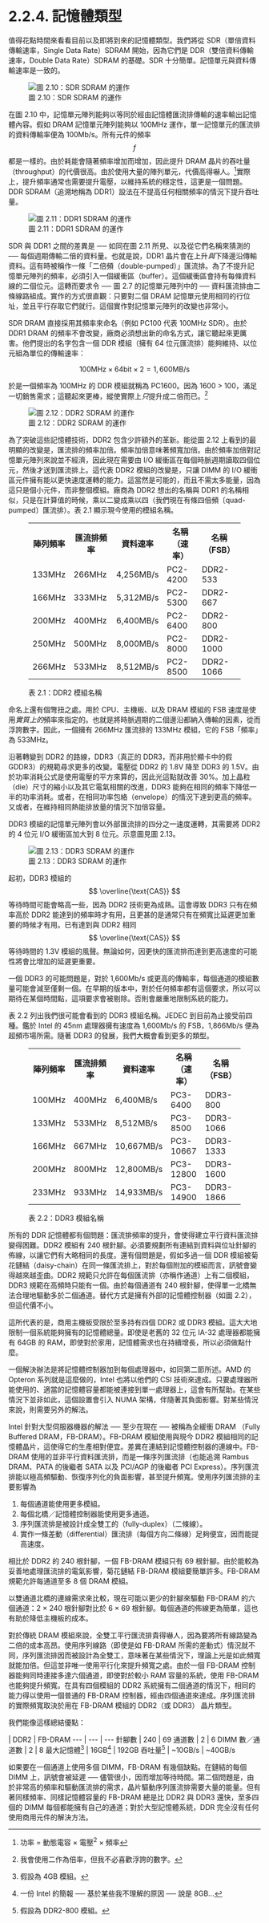 # 2.2.4. 記憶體類型

值得花點時間來看看目前以及即將到來的記憶體類型。我們將從 SDR（單倍資料傳輸速率，Single Data Rate）SDRAM 開始，因為它們是 DDR（雙倍資料傳輸速率，Double Data Rate）SDRAM 的基礎。SDR 十分簡單。記憶單元與資料傳輸速率是一致的。

<figure>
  <img src="../../assets/figure-2.10.png" alt="圖 2.10：SDR SDRAM 的運作">
  <figcaption>圖 2.10：SDR SDRAM 的運作</figcaption>
</figure>

在圖 2.10 中，記憶單元陣列能夠以等同於經由記憶體匯流排傳輸的速率輸出記憶體內容。假如 DRAM 記憶單元陣列能夠以 100MHz 運作，單一記憶單元的匯流排的資料傳輸率便為 100Mb/s。所有元件的頻率 $$ f $$ 都是一樣的。由於耗能會隨著頻率增加而增加，因此提升 DRAM 晶片的吞吐量（throughput）的代價很高。由於使用大量的陣列單元，代價高得嚇人。[^11]實際上，提升頻率通常也需要提升電壓，以維持系統的穩定性，這更是一個問題。DDR SDRAM（追溯地稱為 DDR1）設法在不提高任何相關頻率的情況下提升吞吐量。

<figure>
  <img src="../../assets/figure-2.11.png" alt="圖 2.11：DDR1 SDRAM 的運作">
  <figcaption>圖 2.11：DDR1 SDRAM 的運作</figcaption>
</figure>

SDR 與 DDR1 之間的差異是 ── 如同在圖 2.11 所見、以及從它們名稱來猜測的 ── 每個週期傳輸二倍的資料量。也就是說，DDR1 晶片會在上升*與*下降邊沿傳輸資料。這有時被稱作一條「二倍頻（double-pumped）」匯流排。為了不提升記憶單元陣列的頻率，必須引入一個緩衝區（buffer）。這個緩衝區會持有每條資料線的二個位元。這轉而要求令 ── 圖 2.7 的記憶單元陣列中的 ── 資料匯流排由二條線路組成。實作的方式很直觀：只要對二個 DRAM 記憶單元使用相同的行位址，並且平行存取它們就行。這個實作對記憶單元陣列的改變也非常小。

SDR DRAM 直接採用其頻率來命名（例如 PC100 代表 100MHz SDR）。由於 DDR1 DRAM 的頻率不會改變，廠商必須想出新的命名方式，讓它聽起來更厲害。他們提出的名字包含一個 DDR 模組（擁有 64 位元匯流排）能夠維持、以位元組為單位的傳輸速率：

$$
100\text{MHz} \times 64\text{bit} \times 2 = 1,600\text{MB/s}
$$

於是一個頻率為 100MHz 的 DDR 模組就稱為 PC1600。因為 1600 > 100，滿足一切銷售需求；這聽起來更棒，縱使實際上*只*提升成二倍而已。[^12]

<figure>
  <img src="../../assets/figure-2.12.png" alt="圖 2.12：DDR2 SDRAM 的運作">
  <figcaption>圖 2.12：DDR2 SDRAM 的運作</figcaption>
</figure>

為了突破這些記憶體技術，DDR2 包含少許額外的革新。能從圖 2.12 上看到的最明顯的改變是，匯流排的頻率加倍。頻率加倍意味著頻寬加倍。由於頻率加倍對記憶單元陣列來說並不經濟，因此現在需要由 I/O 緩衝區在每個時脈週期讀取四個位元，然後才送到匯流排上。這代表 DDR2 模組的改變是，只讓 DIMM 的 I/O 緩衝區元件擁有能以更快速度運轉的能力。這當然是可能的，而且不需太多能量，因為這只是個小元件，而非整個模組。廠商為 DDR2 想出的名稱與 DDR1 的名稱相似，只是在計算值的時候，乘以二變成乘以四（我們現在有條四倍頻〔quad-pumped〕匯流排）。表 2.1 顯示現今使用的模組名稱。

<figure>
  <table>
    <tr>
      <th>陣列頻率</th>
      <th>匯流排頻率</th>
      <th>資料速率</th>
      <th>名稱（速率）</th>
      <th>名稱（FSB）</th>
    </tr>
    <tr>
      <td>133MHz</td>
      <td>266MHz</td>
      <td>4,256MB/s</td>
      <td>PC2-4200</td>
      <td>DDR2-533</td>
    </tr>
    <tr>
      <td>166MHz</td>
      <td>333MHz</td>
      <td>5,312MB/s</td>
      <td>PC2-5300</td>
      <td>DDR2-667</td>
    </tr>
    <tr>
      <td>200MHz</td>
      <td>400MHz</td>
      <td>6,400MB/s</td>
      <td>PC2-6400</td>
      <td>DDR2-800</td>
    </tr>
    <tr>
      <td>250MHz</td>
      <td>500MHz</td>
      <td>8,000MB/s</td>
      <td>PC2-8000</td>
      <td>DDR2-1000</td>
    </tr>
    <tr>
      <td>266MHz</td>
      <td>533MHz</td>
      <td>8,512MB/s</td>
      <td>PC2-8500</td>
      <td>DDR2-1066</td>
    </tr>
  </table>
  <figcaption>表 2.1：DDR2 模組名稱</figcaption>
</figure>

命名上還有個彆扭之處。用於 CPU、主機板、以及 DRAM 模組的 FSB 速度是使用*實質上的*頻率來指定的。也就是將時脈週期的二個邊沿都納入傳輸的因素，從而浮誇數字。因此，一個擁有 266MHz 匯流排的 133MHz 模組，它的 FSB「頻率」為 533MHz。

沿著轉變到 DDR2 的路線，DDR3（真正的 DDR3，而非用於顯卡中的假 GDDR3）的規範尋求更多的改變。電壓從 DDR2 的 1.8V 降至 DDR3 的 1.5V。由於功率消耗公式是使用電壓的平方來算的，因此光這點就改善 30%。加上晶粒（die）尺寸的縮小以及其它電氣相關的改進，DDR3 能夠在相同的頻率下降低一半的功率消耗。或者，在相同功率包絡（envelope）的情況下達到更高的頻率。又或者，在維持相同熱能排放量的情況下加倍容量。

DDR3 模組的記憶單元陣列會以外部匯流排的四分之一速度運轉，其需要將 DDR2 的 4 位元 I/O 緩衝區加大到 8 位元。示意圖見圖 2.13。

<figure>
  <img src="../../assets/figure-2.13.png" alt="圖 2.13：DDR3 SDRAM 的運作">
  <figcaption>圖 2.13：DDR3 SDRAM 的運作</figcaption>
</figure>

起初，DDR3 模組的 $$ \overline{\text{CAS}} $$ 等待時間可能會略高一些，因為 DDR2  技術更為成熟。這會導致 DDR3 只有在頻率高於 DDR2 能達到的頻率時才有用，且更甚的是通常只有在頻寬比延遲更加重要的時候才有用。已有達到與 DDR2 相同 $$ \overline{\text{CAS}} $$ 等待時間的 1.3V 模組的風聲。無論如何，因更快的匯流排而達到更高速度的可能性將會比增加的延遲更重要。

一個 DDR3 的可能問題是，對於 1,600Mb/s 或更高的傳輸率，每個通道的模組數量可能會減至僅剩一個。在早期的版本中，對於任何頻率都有這個要求，所以可以期待在某個時間點，這項要求會被剔除。否則會嚴重地限制系統的能力。

表 2.2 列出我們很可能會看到的 DDR3 模組名稱。JEDEC 到目前為止接受前四種。鑑於 Intel 的 45nm 處理器擁有速度為 1,600Mb/s 的 FSB，1,866Mb/s 便為超頻市場所需。隨著 DDR3 的發展，我們大概會看到更多的類型。

<figure>
  <table>
    <tr>
      <th>陣列頻率</th>
      <th>匯流排頻率</th>
      <th>資料速率</th>
      <th>名稱（速率）</th>
      <th>名稱（FSB）</th>
    </tr>
    <tr>
      <td>100MHz</td>
      <td>400MHz</td>
      <td>6,400MB/s</td>
      <td>PC3-6400</td>
      <td>DDR3-800</td>
    </tr>
    <tr>
      <td>133MHz</td>
      <td>533MHz</td>
      <td>8,512MB/s</td>
      <td>PC3-8500</td>
      <td>DDR3-1066</td>
    </tr>
    <tr>
      <td>166MHz</td>
      <td>667MHz</td>
      <td>10,667MB/s</td>
      <td>PC3-10667</td>
      <td>DDR3-1333</td>
    </tr>
    <tr>
      <td>200MHz</td>
      <td>800MHz</td>
      <td>12,800MB/s</td>
      <td>PC3-12800</td>
      <td>DDR3-1600</td>
    </tr>
    <tr>
      <td>233MHz</td>
      <td>933MHz</td>
      <td>14,933MB/s</td>
      <td>PC3-14900</td>
      <td>DDR3-1866</td>
    </tr>
  </table>
  <figcaption>表 2.2：DDR3 模組名稱</figcaption>
</figure>

所有的 DDR 記憶體都有個問題：匯流排頻率的提升，會使得建立平行資料匯流排變得困難。DDR2 模組有 240 根針腳。必須要規劃所有連結到資料與位址針腳的佈線，以讓它們有大略相同的長度。還有個問題是，假如多過一個 DDR 模組被菊花鏈結（daisy-chain）在同一條匯流排上，對於每個附加的模組而言，訊號會變得越來越歪曲。DDR2 規範只允許在每個匯流排（亦稱作通道）上有二個模組，DDR3 規範在高頻時只能有一個。由於每個通道有 240 根針腳，使得單一北橋無法合理地驅動多於二個通道。替代方式是擁有外部的記憶體控制器（如圖 2.2），但這代價不小。

這所代表的是，商用主機板受限於至多持有四個 DDR2 或 DDR3 模組。這大大地限制一個系統能夠擁有的記憶體總量。即使是老舊的 32 位元 IA-32 處理器都能擁有 64GB 的 RAM，即使對於家用，記憶體需求也在持續增長，所以必須做點什麼。

一個解決辦法是將記憶體控制器加到每個處理器中，如同第二節所述。AMD 的 Opteron 系列就是這麼做的，Intel 也將以他們的 CSI 技術來達成。只要處理器所能使用的、適當的記憶體容量都能被連接到單一處理器上，這會有所幫助。在某些情況下並非如此，這個設置會引入 NUMA 架構，伴隨著其負面影響。對某些情況來說，則需要另外的解法。

Intel 針對大型伺服器機器的解法 ── 至少在現在 ── 被稱為全緩衝 DRAM （Fully Buffered DRAM，FB-DRAM）。FB-DRAM 模組使用與現今 DDR2 模組相同的記憶體晶片，這使得它的生產相對便宜。差異在連結到記憶體控制器的連線中。FB-DRAM 使用的並非平行資料匯流排，而是一條序列匯流排（也能追溯 Rambus DRAM、PATA 的後繼者 SATA 以及 PCI/AGP 的後繼者 PCI Express）。序列匯流排能以極高頻驅動、恢復序列化的負面影響，甚至提升頻寬。使用序列匯流排的主要影響為

1. 每個通道能使用更多模組。
2. 每個北橋／記憶體控制器能使用更多通道。
3. 序列匯流排是被設計成全雙工的（fully-duplex）（二條線）。
4. 實作一條差動（differential）匯流排（每個方向二條線）足夠便宜，因而能提高速度。

相比於 DDR2 的 240 根針腳，一個 FB-DRAM 模組只有 69 根針腳。由於能較為妥善地處理匯流排的電氣影響，菊花鏈結 FB-DRAM 模組要簡單許多。FB-DRAM 規範允許每通道至多 8 個 DRAM 模組。

以雙通道北橋的連線需求來比較，現在可能以更少的針腳來驅動 FB-DRAM 的六個通道：2 × 240 根針腳對比於 6 × 69 根針腳。每個通道的佈線更為簡單，這也有助於降低主機板的成本。

對於傳統 DRAM 模組來說，全雙工平行匯流排貴得嚇人，因為要將所有線路變為二倍的成本高昂。使用序列線路（即使是如 FB-DRAM 所需的差動式）情況就不同，序列匯流排因而被設計為全雙工，意味著在某些情況下，理論上光是如此頻寬就能加倍。但這並非唯一使用平行化來提升頻寬之處。由於一個 FB-DRAM 控制器能夠同時連接多達六個通道，即使對於較小 RAM 容量的系統，使用 FB-DRAM 也能夠提升頻寬。在具有四個模組的 DDR2 系統擁有二個通道的情況下，相同的能力得以使用一個普通的 FB-DRAM 控制器，經由四個通道來達成。序列匯流排的實際頻寬取決於用在 FB-DRAM 模組的 DDR2（或 DDR3） 晶片類型。

我們能像這樣總結優點：

 | DDR2 | FB-DRAM
--- | --- | ---
針腳數 | 240 | 69
通道數 | 2 | 6
DIMM 數／通道數 | 2 | 8
最大記憶體[^13] | 16GB[^14] | 192GB
吞吐量[^15] | ~10GB/s | ~40GB/s

如果要在一個通道上使用多個 DIMM，FB-DRAM 有幾個缺點。在鏈結的每個 DIMM 上，訊號會被延遲 ── 儘管很小，因而增加等待時間。第二個問題是，由於非常高的頻率和驅動匯流排的需求，晶片驅動序列匯流排需要大量的能量。但有著同樣頻率、同樣記憶體容量的 FB-DRAM 總是比 DDR2 與 DDR3 還快，至多四個的 DIMM 每個都能擁有自己的通道；對於大型記憶體系統，DDR 完全沒有任何使用商用元件的解決方法。

[^11]: 功率 = 動態電容 × 電壓<sup>2</sup> × 頻率

[^12]: 我會使用二作為倍率，但我不必喜歡浮誇的數字。

[^13]: 假設為 4GB 模組。

[^14]: 一份 Intel 的簡報 ── 基於某些我不理解的原因 ── 說是 8GB...

[^15]: 假設為 DDR2-800 模組。

